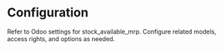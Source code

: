 # Configuration

Refer to Odoo settings for stock_available_mrp. Configure related models, access rights, and options as needed.
